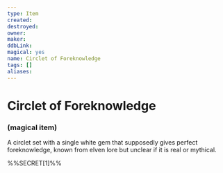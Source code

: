 ```yaml
---
type: Item
created: 
destroyed: 
owner: 
maker: 
ddbLink: 
magical: yes
name: Circlet of Foreknowledge
tags: []
aliases:
---
```

# Circlet of Foreknowledge
### (magical item)

A circlet set with a single white gem that supposedly gives perfect foreknowledge, known from elven lore but unclear if it is real or mythical. 

%%SECRET[1]%%

